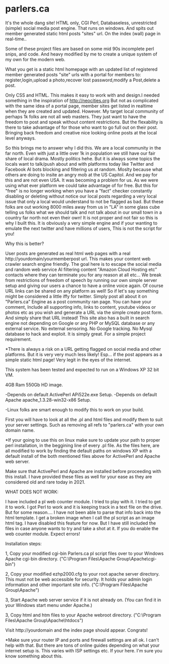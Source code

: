 # parlers.ca
It's the whole dang site! HTML only, CGI Perl, Databaseless,  unrestricted (simple) social media post engine. That runs on windows. And spits out member generated static html posts "sites" url. On the index (wall) page in real-time..

Some of these project files are based on some mid 90s incomplete perl snips, and code. And heavy modified by me to create a unique system of my own for the modern web.

What you get is a static html homepage with an updated list of registered member generated posts "site" urls with a portal for members to:  register,login,upload a photo,recover lost password,modify a Post,delete a post.

Only CSS and HTML. This makes it easy to work with and design.I needed something in the inspiration of http://neocities.org But not as complicated with the same idea of a portal page, member sites get listed in realtime when they are created and updated. However. My target local community of perhaps 1k folks are not all web masters. They just want to have the freedom to post and speak without content restrictions. But the flexability is there to take advantage of for those who want to go full out on their post. Bringing back freedom and creative nice looking online posts at the local level anyways. 

So this brings me to answer why I did this. We are a local community in the far north. Even with just a little over 1k in population we still have our fair share of local drama. Mostly politics hehe. But it is always some topics the locals want to talk/push about and with platforms today like Twitter and Facebook AI bots blocking and filtering us at random. Moslty because what others are doing to insite an angry mob at the US Capitol. And we pay for this and are not even USA. It was becoming a problem for us. As we were using what ever platform we could take advantage of for free. But this for "free" is no longer working when you have a "fact" checker constantly disabling or deleting without notice our local posts regarding a very local issue that only a local would understand to not be flagged as bad. But these folks are out working 8000 miles away from us in "LA" in some glass cube telling us folks what we should talk and not talk about in our small town in a country far north not even their own! It is not proper and not fair so this is why I built this. It is obviously a very simple engine and if your wanting to emulate the next twitter and have millions of users, This is not the script for you!

Why this is better?

User posts are generated as real html web pages with a real http://yourdomain/yourmemberpost url. This makes your content web crawler search engine friendly. The goal here is to escape the social media and random web service AI filtering content "Amazon Cloud Hosting etc" contacts where they can terminate you for any reason at all etc... We break from restrictions of freedom of speech by running our own simple server setup and giving our users a chance to have a online voice again. Of course URL links can be shared on any platform as well! So if let's say something might be considered a little iffy for twitter. Simply post all about it on "Parlers.ca" Engine as a post community ran page. You can have your comment, Include all supporting info, links to content, youtube videos or photos etc as you wish and generate a URL via the simple create post form. And simply share that URL instead! This site also has a built in search engine not depending on Google or any PHP or MySQL database or any external service. No external sensoring. No Google tracking. No Mysql database to hack and exploit. It is simply great. For a simple project requirement.

*There is always a risk on a URL getting flagged on social media and other platforms. But it is very very much less likely! Esp... if the post appears as a simple static html page! Very legit in the eyes of the internet. 

This system has been tested and expected to run on a Windows XP 32 bit VM.

4GB Ram
550Gb HD image.

-Depends on default ActivePerl APi522e.exe Setup.
-Depends on default Apache apache_1.3.28-win32-x86 Setup.

-Linux folks are smart enough to modify this to work on your build.

First you will have to look at all the .pl and html files and modify them to suit your server settings. Such as removing all refs to "parlers.ca" with your own domain name.

*If your going to use this on linux make sure to update your path to proper perl installation, in the beggining line of every .pl file. As the files here, are all modified to work by finding the default paths on windows XP with a default install of the both mentioned files above for ActivePerl and Apache web server.

Make sure that ActivePerl and Apache are installed before proceeding with this install. I have provided these files as well for your ease as they are considered old and rare today in 2021.

WHAT DOES NOT WORK:

I have included a pl web counter module. I tried to play with it. I tried to get it to work. I got Perl to work and it is keeping track in a text file on the drive. But for some reason.... I have not been able to parse that info back into the html template. I get a broken image when I call the pl script as an image html tag. I have disabled this feature for now. But I have still included the files in case anyone wants to try and take a shot at it. If you do enable the web counter module. Expect errors!


Installation steps:

1, Copy your modified cgi-bin Parlers.ca pl script files over to your Windows Apache cgi-bin directory. ("C:\Program Files\Apache Group\Apache\cgi-bin")

2, Copy your modified ezhp2000.cfg to your root apache server directory. This must not be web accessible for security. It holds your admin login information and other important site info. ("C:\Program Files\Apache Group\Apache")

3, Start Apache web server service if it is not already on. (You can find it in your Windows start menu under Apache.)

3, Copy html and htm files to your Apache webroot directory. ("C:\Program Files\Apache Group\Apache\htdocs")

Visit http://yourdomain and the index page should appear. Congrats!

*Make sure your router IP and ports and firewall settings are all ok. I can't help with that. But there are tons of online guides depending on what your internet setup is. This varies with ISP settings etc. If your here. I'm sure you know something about this.













